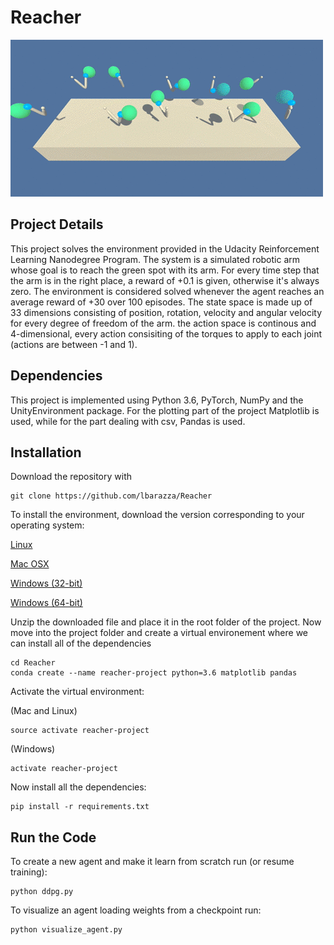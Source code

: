 # Reacher
![alt text](https://raw.githubusercontent.com/lbarazza/Reacher/master/images/reacher_video.gif "Reacher gif")

## Project Details
This project solves the environment provided in the Udacity Reinforcement Learning Nanodegree Program. The system is a simulated robotic arm whose goal is to reach the green spot with its arm. For every time step that the arm is in the right place, a reward of +0.1 is given, otherwise it's always zero. The environment is considered solved whenever the agent reaches an average reward of +30 over 100 episodes. The state space is made up of 33 dimensions consisting of position, rotation, velocity and angular velocity for every degree of freedom of the arm. the action space is continous and 4-dimensional, every action consisiting of the torques to apply to each joint (actions are between -1 and 1).

## Dependencies
This project is implemented using Python 3.6, PyTorch, NumPy and the UnityEnvironment package. For the plotting part of the project Matplotlib is used, while for the part dealing with csv, Pandas is used.

## Installation
Download the repository with

```
git clone https://github.com/lbarazza/Reacher
```

To install the environment, download the version corresponding to your operating system:

[Linux](https://s3-us-west-1.amazonaws.com/udacity-drlnd/P2/Reacher/one_agent/Reacher_Linux.zip)

[Mac OSX](https://s3-us-west-1.amazonaws.com/udacity-drlnd/P2/Reacher/one_agent/Reacher.app.zip)

[Windows (32-bit)](https://s3-us-west-1.amazonaws.com/udacity-drlnd/P2/Reacher/one_agent/Reacher_Windows_x86.zip)

[Windows (64-bit)](https://s3-us-west-1.amazonaws.com/udacity-drlnd/P2/Reacher/one_agent/Reacher_Windows_x86_64.zip)

Unzip the downloaded file and place it in the root folder of the project.
Now move into the project folder and create a virtual environement where we can install all of the dependencies

```
cd Reacher
conda create --name reacher-project python=3.6 matplotlib pandas
```

Activate the virtual environment:

(Mac and Linux)
```
source activate reacher-project
```

(Windows)
```
activate reacher-project
```

Now install all the dependencies:

```
pip install -r requirements.txt
```

## Run the Code
To create a new agent and make it learn from scratch run (or resume training):

```
python ddpg.py
```

To visualize an agent loading weights from a checkpoint run:

```
python visualize_agent.py
```
